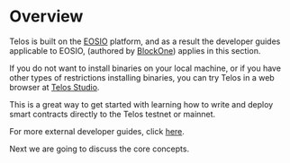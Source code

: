 # Overview

Telos is built on the [EOSIO](https://eos.io) platform, and as a result the developer guides applicable to EOSIO, (authored by [BlockOne](https://block.one)) applies in this section.

If you do not want to install binaries on your local machine, or if you have other types of restrictions installing binaries, you can try Telos in a web browser at [Telos Studio](https://studio.telos.net).&#x20;

This is a great way to get started with learning how to write and deploy smart contracts directly to the Telos testnet or mainnet.

For more external developer guides, click [here](../../../external-documents/external-developer-guides.md).

Next we are going to discuss the core concepts.
